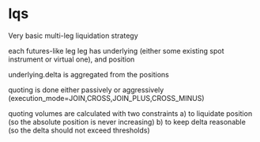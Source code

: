 # lqs

Very basic multi-leg liquidation strategy

each futures-like leg leg has underlying (either some existing spot instrument or virtual one), and position

underlying.delta is aggregated from the positions

quoting is done either passively or aggressively (execution_mode=JOIN,CROSS,JOIN_PLUS,CROSS_MINUS)

quoting volumes are calculated with two constraints
a) to liquidate position (so the absolute position is never increasing)
b) to keep delta reasonable (so the delta should not exceed thresholds)

